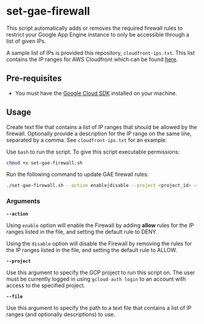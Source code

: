 # set-gae-firewall

This script automatically adds or removes the required firewall rules to
restrict your Google App Engine instance to only be accessible through a list of
given IPs.

A sample list of IPs is provided this repository, `cloudfront-ips.txt`. This
list contains the IP ranges for AWS Cloudfront which can be found
[here](https://docs.aws.amazon.com/AmazonCloudFront/latest/DeveloperGuide/LocationsOfEdgeServers.html).

## Pre-requisites

- You must have the [Google Cloud SDK](https://cloud.google.com/sdk/install)
  installed on your machine.

## Usage

Create text file that contains a list of IP ranges that should be allowed by the
firewall. Optionally provide a description for the IP range on the same line,
separated by a comma. See `cloudfront-ips.txt` for an example.

Use `bash` to run the script. To give this script executable permissions:

```bash
chmod +x set-gae-firewall.sh
```

Run the following command to update GAE firewall rules:

```bash
./set-gae-firewall.sh --action enable|disable --project <project_id> --file <file_name>
```

### Arguments

**`--action`**

Using `enable` option will enable the Firewall by adding **allow** rules for the
IP ranges listed in the file, and setting the default rule to DENY.

Using the `disable` option will disable the Firewall by removing the rules for
the IP ranges listed in the file, and setting the default rule to ALLOW.

**`--project`**

Use this argument to specify the GCP project to run this script on. The user
must be currently logged in using `gcloud auth login` to an account with access
to the specified project.

**`--file`**

Use this argument to specify the path to a text file that contains a list of IP
ranges (and optionally descriptions) to use.
